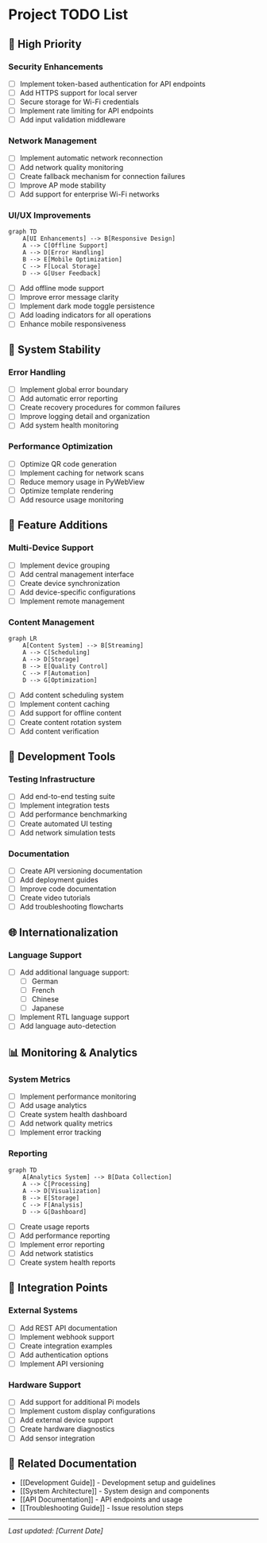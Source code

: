 # Project TODO List

## 🎯 High Priority

### Security Enhancements
- [ ] Implement token-based authentication for API endpoints
- [ ] Add HTTPS support for local server
- [ ] Secure storage for Wi-Fi credentials
- [ ] Implement rate limiting for API endpoints
- [ ] Add input validation middleware

### Network Management
- [ ] Implement automatic network reconnection
- [ ] Add network quality monitoring
- [ ] Create fallback mechanism for connection failures
- [ ] Improve AP mode stability
- [ ] Add support for enterprise Wi-Fi networks

### UI/UX Improvements
```mermaid
graph TD
    A[UI Enhancements] --> B[Responsive Design]
    A --> C[Offline Support]
    A --> D[Error Handling]
    B --> E[Mobile Optimization]
    C --> F[Local Storage]
    D --> G[User Feedback]
```

- [ ] Add offline mode support
- [ ] Improve error message clarity
- [ ] Implement dark mode toggle persistence
- [ ] Add loading indicators for all operations
- [ ] Enhance mobile responsiveness

## 🔄 System Stability

### Error Handling
- [ ] Implement global error boundary
- [ ] Add automatic error reporting
- [ ] Create recovery procedures for common failures
- [ ] Improve logging detail and organization
- [ ] Add system health monitoring

### Performance Optimization
- [ ] Optimize QR code generation
- [ ] Implement caching for network scans
- [ ] Reduce memory usage in PyWebView
- [ ] Optimize template rendering
- [ ] Add resource usage monitoring

## 📱 Feature Additions

### Multi-Device Support
- [ ] Implement device grouping
- [ ] Add central management interface
- [ ] Create device synchronization
- [ ] Add device-specific configurations
- [ ] Implement remote management

### Content Management
```mermaid
graph LR
    A[Content System] --> B[Streaming]
    A --> C[Scheduling]
    A --> D[Storage]
    B --> E[Quality Control]
    C --> F[Automation]
    D --> G[Optimization]
```

- [ ] Add content scheduling system
- [ ] Implement content caching
- [ ] Add support for offline content
- [ ] Create content rotation system
- [ ] Add content verification

## 🔧 Development Tools

### Testing Infrastructure
- [ ] Add end-to-end testing suite
- [ ] Implement integration tests
- [ ] Add performance benchmarking
- [ ] Create automated UI testing
- [ ] Add network simulation tests

### Documentation
- [ ] Create API versioning documentation
- [ ] Add deployment guides
- [ ] Improve code documentation
- [ ] Create video tutorials
- [ ] Add troubleshooting flowcharts

## 🌐 Internationalization

### Language Support
- [ ] Add additional language support:
  - [ ] German
  - [ ] French
  - [ ] Chinese
  - [ ] Japanese
- [ ] Implement RTL language support
- [ ] Add language auto-detection

## 📊 Monitoring & Analytics

### System Metrics
- [ ] Implement performance monitoring
- [ ] Add usage analytics
- [ ] Create system health dashboard
- [ ] Add network quality metrics
- [ ] Implement error tracking

### Reporting
```mermaid
graph TD
    A[Analytics System] --> B[Data Collection]
    A --> C[Processing]
    A --> D[Visualization]
    B --> E[Storage]
    C --> F[Analysis]
    D --> G[Dashboard]
```

- [ ] Create usage reports
- [ ] Add performance reporting
- [ ] Implement error reporting
- [ ] Add network statistics
- [ ] Create system health reports

## 🔌 Integration Points

### External Systems
- [ ] Add REST API documentation
- [ ] Implement webhook support
- [ ] Create integration examples
- [ ] Add authentication options
- [ ] Implement API versioning

### Hardware Support
- [ ] Add support for additional Pi models
- [ ] Implement custom display configurations
- [ ] Add external device support
- [ ] Create hardware diagnostics
- [ ] Add sensor integration

## 🔗 Related Documentation
- [[Development Guide]] - Development setup and guidelines
- [[System Architecture]] - System design and components
- [[API Documentation]] - API endpoints and usage
- [[Troubleshooting Guide]] - Issue resolution steps

---
*Last updated: [Current Date]* 